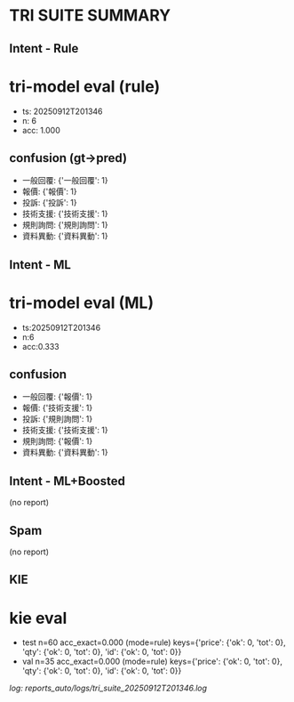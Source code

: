 # TRI SUITE SUMMARY

## Intent - Rule
# tri-model eval (rule)
- ts: 20250912T201346
- n: 6
- acc: 1.000

## confusion (gt->pred)
- 一般回覆: {'一般回覆': 1}
- 報價: {'報價': 1}
- 投訴: {'投訴': 1}
- 技術支援: {'技術支援': 1}
- 規則詢問: {'規則詢問': 1}
- 資料異動: {'資料異動': 1}

## Intent - ML
# tri-model eval (ML)
- ts:20250912T201346
- n:6
- acc:0.333

## confusion
- 一般回覆: {'報價': 1}
- 報價: {'技術支援': 1}
- 投訴: {'規則詢問': 1}
- 技術支援: {'技術支援': 1}
- 規則詢問: {'報價': 1}
- 資料異動: {'資料異動': 1}

## Intent - ML+Boosted
(no report)

## Spam
(no report)

## KIE
# kie eval
- test n=60 acc_exact=0.000 (mode=rule) keys={'price': {'ok': 0, 'tot': 0}, 'qty': {'ok': 0, 'tot': 0}, 'id': {'ok': 0, 'tot': 0}}
- val  n=35 acc_exact=0.000 (mode=rule) keys={'price': {'ok': 0, 'tot': 0}, 'qty': {'ok': 0, 'tot': 0}, 'id': {'ok': 0, 'tot': 0}}


_log: reports_auto/logs/tri_suite_20250912T201346.log_
